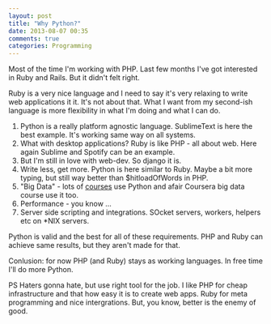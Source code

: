 ```yaml
---
layout: post
title: "Why Python?"
date: 2013-08-07 00:35
comments: true
categories: Programming
---
```


Most of the time I'm working with PHP. Last few months I've got interested in Ruby and Rails. But it didn't felt right.

Ruby is a very nice language and I need to say it's very relaxing to write web applications it it. It's not about that. What I want from my second-ish language is more flexibility in what I'm doing and what I can do.

 1. Python is a really platform agnostic language. SublimeText is here the best example. It's working same way on all systems.
 2. What with desktop applications? Ruby is like PHP - all about web. Here again Sublime and Spotify can be an example.
 3. But I'm still in love with web-dev. So django it is.
 4. Write less, get more. Python is here similar to Ruby. Maybe a bit more typing, but still way better than $hitloadOfWords in PHP.
 5. "Big Data" - lots of [courses][0] use Python and afair Coursera big data course use it too.
 6. Performance - you know ...
 7. Server side scripting and integrations. SOcket servers, workers, helpers etc on *NIX servers.

Python is valid and the best for all of these requirements. PHP and Ruby can achieve same results, but they aren't made for that.

Conlusion: for now PHP (and Ruby) stays as working languages. In free time I'll do more Python.

PS
Haters gonna hate, but use right tool for the job. I like PHP for cheap infrastructure and that how easy it is to create web apps. Ruby for meta programming and nice intergrations. But, you know, better is the enemy of good.


[0]: http://nborwankar.github.io/LearnDataScience/
